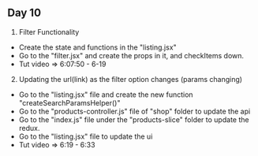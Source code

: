## Day 10
1. Filter Functionality
- Create the state and functions in the "listing.jsx"
- Go to the "filter.jsx" and create the props in it, and checkItems down.
- Tut video => 6:07:50 - 6-19

2. Updating the url(link) as the filter option changes (params changing)
- Go to the "listing.jsx" file and create the new function "createSearchParamsHelper()"
- Go to the "products-controller.js" file of "shop" folder to update the api
- Go to the "index.js" file under the "products-slice" folder to update the redux.
- Go to the "listing.jsx" file to update the ui
- Tut video => 6:19 - 6:33
